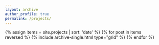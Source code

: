 ```yaml
---
layout: archive
author_profile: true
permalink: /projects/
---
```

<div class="grid__wrapper">
	{% assign items = site.projects | sort: 'date' %}
	{% for post in items reversed %}
		{% include archive-single.html type="grid" %}
	{% endfor %}
</div>
